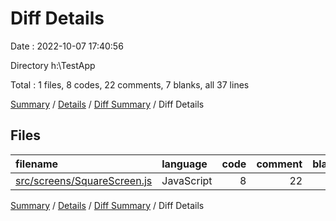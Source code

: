 # Diff Details

Date : 2022-10-07 17:40:56

Directory h:\\TestApp

Total : 1 files,  8 codes, 22 comments, 7 blanks, all 37 lines

[Summary](results.md) / [Details](details.md) / [Diff Summary](diff.md) / Diff Details

## Files
| filename | language | code | comment | blank | total |
| :--- | :--- | ---: | ---: | ---: | ---: |
| [src/screens/SquareScreen.js](/src/screens/SquareScreen.js) | JavaScript | 8 | 22 | 7 | 37 |

[Summary](results.md) / [Details](details.md) / [Diff Summary](diff.md) / Diff Details